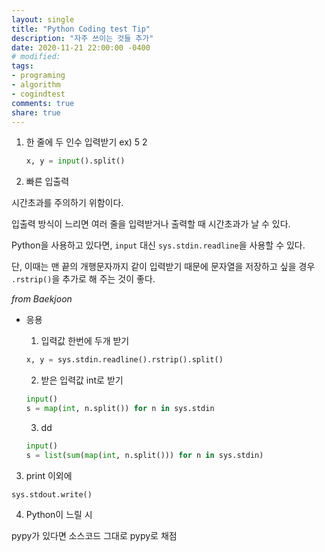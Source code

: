```yaml
---
layout: single
title: "Python Coding test Tip"
description: "자주 쓰이는 것들 추가"
date: 2020-11-21 22:00:00 -0400
# modified: 
tags: 
- programing
- algorithm
- cogindtest
comments: true
share: true
---
```


1. 한 줄에 두 인수 입력받기
	ex) 5 2
	```python
	x, y = input().split()
	```
2. 빠른 입출력

시간초과를 주의하기 위함이다.

입출력 방식이 느리면 여러 줄을 입력받거나 출력할 때 시간초과가 날 수 있다.

Python을 사용하고 있다면, `input` 대신 `sys.stdin.readline`을 사용할 수 있다.

단, 이때는 맨 끝의 개행문자까지 같이 입력받기 때문에 문자열을 저장하고 싶을 경우 `.rstrip()`을 추가로 해 주는 것이 좋다.

*from Baekjoon*


- 응용

	1. 입력값 한번에 두개 받기

	```python
	x, y = sys.stdin.readline().rstrip().split()
	```

	2. 받은 입력값 int로 받기

	```python
	input()
	s = map(int, n.split()) for n in sys.stdin
	```

	3. dd

	```python
	input()
	s = list(sum(map(int, n.split())) for n in sys.stdin)
	```

3. print 이외에

`sys.stdout.write()`




4. Python이 느릴 시

pypy가 있다면 소스코드 그대로 pypy로 채점

